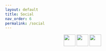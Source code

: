 ```yaml
---
layout: default
title: Social
nav_order: 6
permalink: /social
---
```


<!-- 
{: .note }
> {: .opaque }
> 
>
> 
-->

<div align="center" class="text-small">
<a href="https://www.deviantart.com/the-back-room" target="_blank"><img width="38px" height="auto" src="https://upload.wikimedia.org/wikipedia/commons/9/9b/DeviantArt_Logo.png" /></a> <a href="https://www.facebook.com/profile.php?id=61572245999615" target="_blank"><img width="38px" height="auto" src="https://logohistory.net/wp-content/uploads/2022/10/Facebook-Logo.png" /></a> <a href="/social/reddit" target="_blank"><img width="38px" height="auto" src="https://logos-world.net/wp-content/uploads/2023/12/Reddit-Logo.jpg" /></a>
</div>